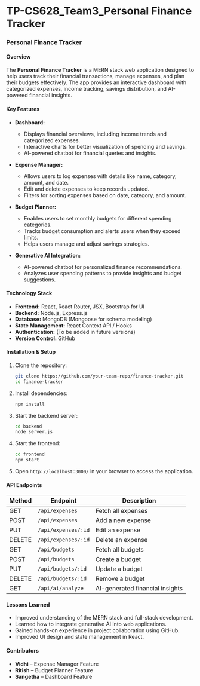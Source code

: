 # TP-CS628_Team3_Personal Finance Tracker

### **Personal Finance Tracker**  

#### **Overview**  
The **Personal Finance Tracker** is a MERN stack web application designed to help users track their financial transactions, manage expenses, and plan their budgets effectively. The app provides an interactive dashboard with categorized expenses, income tracking, savings distribution, and AI-powered financial insights.  

#### **Key Features**  
- **Dashboard:**  
  - Displays financial overviews, including income trends and categorized expenses.  
  - Interactive charts for better visualization of spending and savings.  
  - AI-powered chatbot for financial queries and insights.  

- **Expense Manager:**  
  - Allows users to log expenses with details like name, category, amount, and date.  
  - Edit and delete expenses to keep records updated.  
  - Filters for sorting expenses based on date, category, and amount.  

- **Budget Planner:**  
  - Enables users to set monthly budgets for different spending categories.  
  - Tracks budget consumption and alerts users when they exceed limits.  
  - Helps users manage and adjust savings strategies.  

- **Generative AI Integration:**  
  - AI-powered chatbot for personalized finance recommendations.  
  - Analyzes user spending patterns to provide insights and budget suggestions.  

#### **Technology Stack**  
- **Frontend:** React, React Router, JSX, Bootstrap for UI  
- **Backend:** Node.js, Express.js  
- **Database:** MongoDB (Mongoose for schema modeling)  
- **State Management:** React Context API / Hooks  
- **Authentication:** (To be added in future versions)  
- **Version Control:** GitHub  

#### **Installation & Setup**  
1. Clone the repository:  
   ```sh
   git clone https://github.com/your-team-repo/finance-tracker.git
   cd finance-tracker
   ```
2. Install dependencies:  
   ```sh
   npm install
   ```
3. Start the backend server:  
   ```sh
   cd backend  
   node server.js  
   ```
4. Start the frontend:  
   ```sh
   cd frontend  
   npm start  
   ```
5. Open `http://localhost:3000/` in your browser to access the application.  

#### **API Endpoints**  
| Method | Endpoint | Description |
|--------|---------|-------------|
| GET | `/api/expenses` | Fetch all expenses |
| POST | `/api/expenses` | Add a new expense |
| PUT | `/api/expenses/:id` | Edit an expense |
| DELETE | `/api/expenses/:id` | Delete an expense |
| GET | `/api/budgets` | Fetch all budgets |
| POST | `/api/budgets` | Create a budget |
| PUT | `/api/budgets/:id` | Update a budget |
| DELETE | `/api/budgets/:id` | Remove a budget |
| GET | `/api/ai/analyze` | AI-generated financial insights |

#### **Lessons Learned**  
- Improved understanding of the MERN stack and full-stack development.  
- Learned how to integrate generative AI into web applications.  
- Gained hands-on experience in project collaboration using GitHub.  
- Improved UI design and state management in React.  

#### **Contributors**  
- **Vidhi** – Expense Manager Feature  
- **Ritish** – Budget Planner Feature  
- **Sangetha** – Dashboard Feature  

